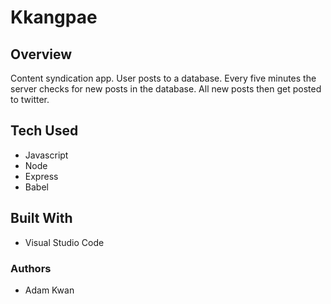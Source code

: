 # Kkangpae

## Overview

Content syndication app.  User posts to a database.  Every five minutes the server checks for new posts in the database.  All new posts then get posted to twitter.  

## Tech Used

* Javascript
* Node
* Express
* Babel

## Built With

* Visual Studio Code

### Authors

* Adam Kwan